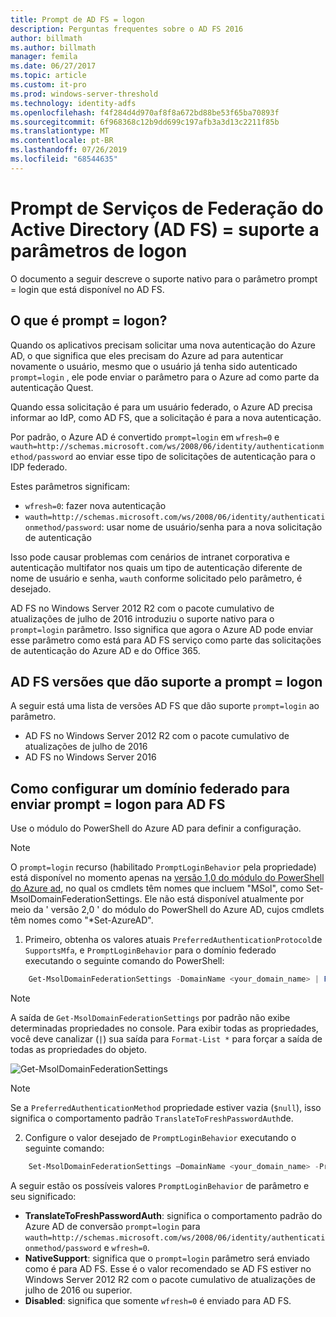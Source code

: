 ```yaml
---
title: Prompt de AD FS = logon
description: Perguntas frequentes sobre o AD FS 2016
author: billmath
ms.author: billmath
manager: femila
ms.date: 06/27/2017
ms.topic: article
ms.custom: it-pro
ms.prod: windows-server-threshold
ms.technology: identity-adfs
ms.openlocfilehash: f4f284d4d970af8f8a672bd88be53f65ba70893f
ms.sourcegitcommit: 6f968368c12b9dd699c197afb3a3d13c2211f85b
ms.translationtype: MT
ms.contentlocale: pt-BR
ms.lasthandoff: 07/26/2019
ms.locfileid: "68544635"
---
```

# <a name="active-directory-federation-services-promptlogin-parameter-support"></a>Prompt de Serviços de Federação do Active Directory (AD FS) = suporte a parâmetros de logon

O documento a seguir descreve o suporte nativo para o parâmetro prompt = login que está disponível no AD FS.

## <a name="what-is-promptlogin"></a>O que é prompt = logon?

Quando os aplicativos precisam solicitar uma nova autenticação do Azure AD, o que significa que eles precisam do Azure ad para autenticar novamente o usuário, mesmo que o usuário já tenha sido autenticado `prompt=login` , ele pode enviar o parâmetro para o Azure ad como parte da autenticação Quest.

Quando essa solicitação é para um usuário federado, o Azure AD precisa informar ao IdP, como AD FS, que a solicitação é para a nova autenticação.

Por padrão, o Azure AD é convertido `prompt=login` em `wfresh=0` e `wauth=http://schemas.microsoft.com/ws/2008/06/identity/authenticationmethod/password` ao enviar esse tipo de solicitações de autenticação para o IDP federado.

Estes parâmetros significam:

- `wfresh=0`: fazer nova autenticação
- `wauth=http://schemas.microsoft.com/ws/2008/06/identity/authenticationmethod/password`: usar nome de usuário/senha para a nova solicitação de autenticação

Isso pode causar problemas com cenários de intranet corporativa e autenticação multifator nos quais um tipo de autenticação diferente de nome de usuário e senha, `wauth` conforme solicitado pelo parâmetro, é desejado.  

AD FS no Windows Server 2012 R2 com o pacote cumulativo de atualizações de julho de 2016 introduziu o suporte nativo para o `prompt=login` parâmetro. Isso significa que agora o Azure AD pode enviar esse parâmetro como está para AD FS serviço como parte das solicitações de autenticação do Azure AD e do Office 365.

## <a name="ad-fs-versions-that-support-promptlogin"></a>AD FS versões que dão suporte a prompt = logon

A seguir está uma lista de versões AD FS que dão suporte `prompt=login` ao parâmetro.

- AD FS no Windows Server 2012 R2 com o pacote cumulativo de atualizações de julho de 2016
- AD FS no Windows Server 2016

## <a name="how-to-configure-a-federated-domain-to-send-promptlogin-to-ad-fs"></a>Como configurar um domínio federado para enviar prompt = logon para AD FS

Use o módulo do PowerShell do Azure AD para definir a configuração.

> [!NOTE]
> O `prompt=login` recurso (habilitado `PromptLoginBehavior` pela propriedade) está disponível no momento apenas na [versão 1,0 do módulo do PowerShell do Azure ad](https://connect.microsoft.com/site1164/Downloads/DownloadDetails.aspx?DownloadID=59185), no qual os cmdlets têm nomes que incluem "MSol", como Set-MsolDomainFederationSettings.  Ele não está disponível atualmente por meio da ' versão 2,0 ' do módulo do PowerShell do Azure AD, cujos cmdlets têm nomes como "\*Set-AzureAD".

1. Primeiro, obtenha os valores atuais `PreferredAuthenticationProtocol`de `SupportsMfa`, e `PromptLoginBehavior` para o domínio federado executando o seguinte comando do PowerShell:

```powershell
    Get-MsolDomainFederationSettings -DomainName <your_domain_name> | Format-List *
```

> [!NOTE]
> A saída de `Get-MsolDomainFederationSettings` por padrão não exibe determinadas propriedades no console. Para exibir todas as propriedades, você deve canalizar (`|`) sua saída para `Format-List *` para forçar a saída de todas as propriedades do objeto.

![Get-MsolDomainFederationSettings](media/AD-FS-Prompt-Login/GetMsol.png)

> [!NOTE]
> Se a `PreferredAuthenticationMethod` propriedade estiver vazia (`$null`), isso significa o comportamento padrão `TranslateToFreshPasswordAuth`de.

2. Configure o valor desejado de `PromptLoginBehavior` executando o seguinte comando:

```powershell
    Set-MsolDomainFederationSettings –DomainName <your_domain_name> -PreferredAuthenticationProtocol <current_value_from_step1> -SupportsMfa <current_value_from_step1> -PromptLoginBehavior <TranslateToFreshPasswordAuth|NativeSupport|Disabled>
```

A seguir estão os possíveis valores `PromptLoginBehavior` de parâmetro e seu significado:

- **TranslateToFreshPasswordAuth**: significa o comportamento padrão do Azure AD de conversão `prompt=login` para `wauth=http://schemas.microsoft.com/ws/2008/06/identity/authenticationmethod/password` e `wfresh=0`.
- **NativeSupport**: significa que o `prompt=login` parâmetro será enviado como é para AD FS. Esse é o valor recomendado se AD FS estiver no Windows Server 2012 R2 com o pacote cumulativo de atualizações de julho de 2016 ou superior.
- **Disabled**: significa que somente `wfresh=0` é enviado para AD FS.

